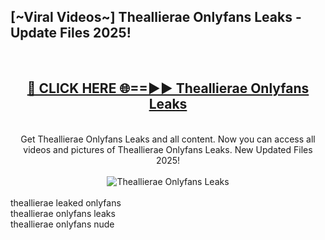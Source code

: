 <h2>[~Viral Videos~] Theallierae Onlyfans Leaks - Update Files 2025!</h2>
<br>
<div align="center">
<h2><a href="https://betterlinks.top/A2PfLJ" rel="nofollow">🔴 CLICK HERE 🌐==►► Theallierae Onlyfans Leaks</a></h2>
<br>
Get Theallierae Onlyfans Leaks and all content. Now you can access all videos and pictures of Theallierae Onlyfans Leaks. New Updated Files 2025!
<br>
<br>
<a href="https://betterlinks.top/A2PfLJ" rel="nofollow" data-target="animated-image.originalLink"><img src="https://i.ibb.co.com/WyWwxjT/player-gif2.gif" alt="Theallierae Onlyfans Leaks" style="max-width: 100%; display: inline-block;" data-target="animated-image.originalImage"></a>
</div>
<br>
theallierae leaked onlyfans<br>
theallierae onlyfans leaks<br>
theallierae onlyfans nude